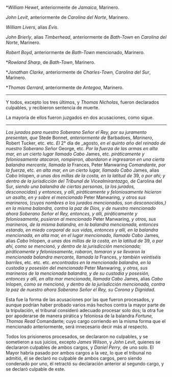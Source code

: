 *_William Hewet_, anteriormente de _Jamaica_, Marinero.

_John Levit_, anteriormente de _Carolina del Norte_, Marinero.

_William Livers_, alias _Evis_.

_John Brierly_, alias _Timberhead_, anteriormente de _Bath-Town_ en
_Carolina del Norte_, Marinero.

_Robert Boyd_, anteriormente de _Bath-Town_ mencionado, Marinero.

*_Rowland Sharp_, de _Bath-Town_, Marinero.

*_Jonathan Clarke_, anteriormente de _Charles-Town, Carolina del Sur_, Marinero.

*_Thomas Gerrard_, anteriormente de _Antegoa_, Marinero.

* * *

Y todos, excepto los tres últimos, y _Thomas Nicholas_, fueron declarados culpables,
y recibieron sentencia de muerte.

La mayoría de ellos fueron juzgados en dos acusaciones, como sigue.

* * *

_Los jurados para nuestro Soberano Señor el Rey, por su juramento
presentan, que_ Stede Bonnet, _anteriormente de_ Barbadoes, _Marinero_, Robert Tucker,
etc. etc. _El_ 2° día de _agosto, _en el quinto año del reinado de nuestro
Soberano Señor_ George, etc. _Por la fuerza de las armas en alta mar, en un
cierto lugar llamado Cabo_ James, etc. _piráticamente y feloniosamente
atacaron, rompieron,_ _abordaron e ingresaron en una cierta balandra mercante, llamada la_
Frances, Peter Manwaring _Comandante, por la fuerza_, etc. _en alta mar, en
un cierto lugar, llamado Cabo_ James, alias _Cabo_ Inlopen, _a unas dos millas
de la costa, en la latitud de_ 39, _o por ahí; y
dentro de la jurisdicción del Tribunal de Vicealmirantazgo, de_ Carolina del Sur,
_siendo una balandra de ciertas personas_, (_a los jurados, desconocidas_) _y entonces,
y allí, piráticamente y feloniosamente hicieron un asalto, en y sobre el mencionado_ Peter Manwaring, _y otros sus marineros_, (_cuyos nombres a los
jurados mencionados, son desconocidos,) en la misma balandra, contra la paz de
Dios, y de nuestro mencionado ahora Soberano Señor el Rey, entonces, y allí, piráticamente y feloniosamente, pusieron al mencionado_ Peter Manwaring, _y
otros, sus marineros, de la misma balandra, en la balandra mencionada, entonces
estando, en miedo corporal de sus vidas, entonces y allí, en la balandra
mencionada, en alta mar, en el lugar mencionado, llamado Cabo_ James,
alias _Cabo_ Inlopen, _a unas dos millas de la costa, en la latitud de_
39, _o por ahí, como se mencionó, y dentro de la jurisdicción mencionada;
piráticamente y feloniosamente, robaron, tomaron y se llevaron la mencionada
balandra mercante, llamada la_ Frances, _y también veintiséis barriles_, etc.
etc. etc. _encontrados en la mencionada balandra, en la custodia y posesión
del mencionado_ Peter Manwaring, _y otros, sus marineros de la mencionada balandra,
y de su custodia y posesión, entonces y allí, en alta mar
mencionada, llamada Cabo_ James, alias _Cabo_ Inlopen, _como se mencionó, y
dentro de la jurisdicción mencionada, contra la paz de nuestro ahora Soberano
Señor el Rey, su Corona y Dignidad_.

Esta fue la forma de las acusaciones por las que fueron procesados, y aunque
podrían haber probado varios más hechos contra la mayor parte de la tripulación,
el tribunal consideró adecuado procesar solo dos; la otra fue por apoderarse de manera
pirática y feloniosa de la balandra _Fortune, Thomas Read_ Comandante;
cuyo cargo corriendo en la misma forma que el mencionado anteriormente, será
innecesario decir más al respecto.

Todos los prisioneros procesados, se declararon no culpables, y se sometieron a
sus juicios, excepto _James Wilson_, y _John Levit_, quienes se declararon culpables
de ambos cargos, y _Daniel Perry_, de uno solo. El Mayor habría
pasado por ambos cargos a la vez, lo que el tribunal no admitió,
él se declaró no culpable de ambos cargos, pero siendo condenado por uno, él
retractó su declaración anterior al segundo cargo, y se declaró culpable de
este.